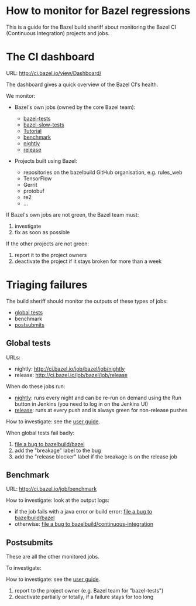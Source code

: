 # How to monitor for Bazel regressions

This is a guide for the Bazel build sheriff about monitoring the Bazel CI
(Continuous Integration) projects and jobs.

# The CI dashboard

URL: http://ci.bazel.io/view/Dashboard/

The dashboard gives a quick overview of the Bazel CI's health.

We monitor:

*   Bazel's own jobs (owned by the core Bazel team):

    -   [bazel-tests](http://ci.bazel.io/job/bazel-tests)
    -   [bazel-slow-tests](http://ci.bazel.io/job/bazel-slow-tests)
    -   [Tutorial](http://ci.bazel.io/job/Tutorial)
    -   [benchmark](http://ci.bazel.io/job/benchmark)
    -   [nightly](http://ci.bazel.io/job/bazel/job/nightly)
    -   [release](http://ci.bazel.io/job/bazel/job/release)

*   Projects built using Bazel:

    -   repositories on the bazelbuild GitHub organisation, e.g. rules\_web
    -   TensorFlow
    -   Gerrit
    -   protobuf
    -   re2
    -   ...

If Bazel's own jobs are not green, the Bazel team must:

1.  investigate
2.  fix as soon as possible

If the other projects are not green:

1.  report it to the project owners
2.  deactivate the project if it stays broken for more than a week

# Triaging failures

The build sheriff should monitor the outputs of these types of jobs:

*   [global tests](user.md#global-jobs)
*   benchmark
*   [postsubmits](user.md#postsubmit)

## Global tests

URLs:

*   nightly: http://ci.bazel.io/job/bazel/job/nightly
*   release: http://ci.bazel.io/job/bazel/job/release

When do these jobs run:

*   [nightly](http://ci.bazel.io/job/bazel/job/nightly): runs every night and
    can be re-run on demand using the Run button in Jenkins (you need to log in
    on the Jenkins UI)
*   [release](http://ci.bazel.io/job/bazel/job/release): runs at every push and
    is always green for non-release pushes

How to investigate: see the [user guide](user.md#global-jobs).

When global tests fail badly:

1.  [file a bug to bazelbuild/bazel](https://github.com/bazelbuild/bazel/issues/new)
2.  add the "breakage" label to the bug
3.  add the "release blocker" label if the breakage is on the release job

## Benchmark

URL: http://ci.bazel.io/job/benchmark

How to investigate: look at the output logs:

*   if the job fails with a java error or build error: [file a bug to
    bazelbuild/bazel](https://github.com/bazelbuild/bazel/issues/new)
*   otherwise: [file a bug to
    bazelbuild/continuous-integration](https://github.com/bazelbuild/bazel/continuous-integration/new)

## Postsubmits

These are all the other monitored jobs.

To investigate:

How to investigate: see the [user guide](user.md#presubmit).

1.  report to the project owner (e.g. Bazel team for "bazel-tests")
2.  deactivate partially or totally, if a failure stays for too long
